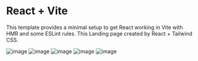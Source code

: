 # React + Vite

This template provides a minimal setup to get React working in Vite with HMR and some ESLint rules.
This Landing page created by React + Tailwind CSS.

![image](https://github.com/user-attachments/assets/6cbc457a-d7b9-4256-afec-229c0cfad24c)
![image](https://github.com/user-attachments/assets/069f5481-1f8a-4976-87f3-9f28063afe1b)
![image](https://github.com/user-attachments/assets/2e088533-e8e7-455b-b296-6d7dc6859e5a)
![image](https://github.com/user-attachments/assets/a7460eb0-1677-40ac-a3dc-91068c263165)
![image](https://github.com/user-attachments/assets/ec17a2b7-5281-4266-acf8-0021ff2085dc)

